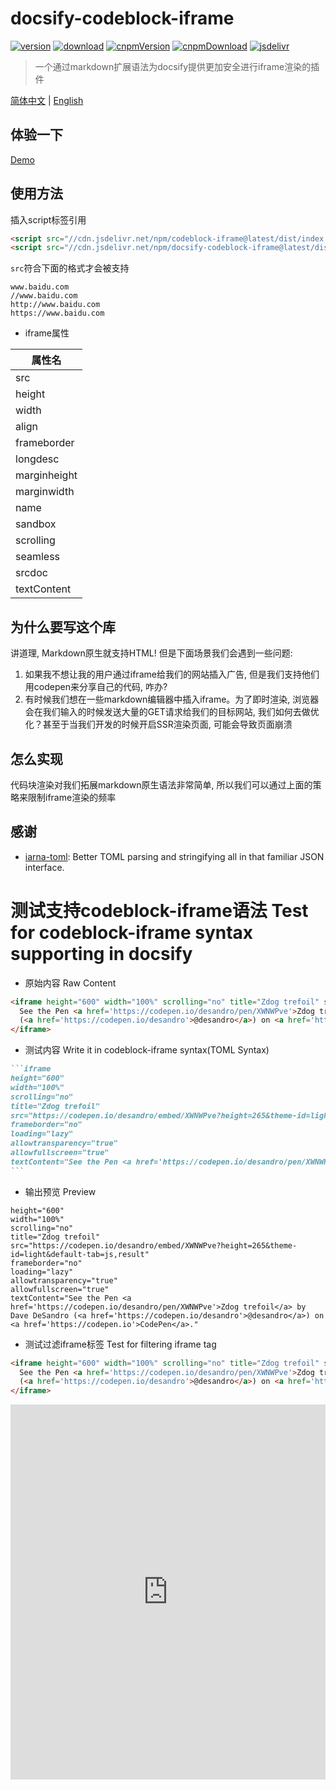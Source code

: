 # docsify-codeblock-iframe

[![version](https://img.shields.io/npm/v/docsify-codeblock-iframe.svg)](https://www.npmjs.com/package/docsify-codeblock-iframe)
[![download](https://img.shields.io/npm/dm/docsify-codeblock-iframe.svg)](https://www.npmjs.com/package/docsify-codeblock-iframe)
[![cnpmVersion](https://cnpmjs.org/badge/v/docsify-codeblock-iframe.svg)](https://cnpmjs.org/package/docsify-codeblock-iframe)
[![cnpmDownload](https://cnpmjs.org/badge/d/docsify-codeblock-iframe.svg)](https://cnpmjs.org/package/docsify-codeblock-iframe)
[![jsdelivr](https://data.jsdelivr.com/v1/package/npm/docsify-codeblock-iframe/badge)](https://www.jsdelivr.com/package/npm/docsify-codeblock-iframe)

> 一个通过markdown扩展语法为docsify提供更加安全进行iframe渲染的插件

[简体中文](./README.CN.md) | [English](./README.md)

## 体验一下

[Demo](https://herberthe.github.io/docsify-codeblock-iframe/demo)

## 使用方法

插入script标签引用

```html
<script src="//cdn.jsdelivr.net/npm/codeblock-iframe@latest/dist/index.min.js"></script>
<script src="//cdn.jsdelivr.net/npm/docsify-codeblock-iframe@latest/dist/index.min.js"></script>
```

`src`符合下面的格式才会被支持

```text
www.baidu.com
//www.baidu.com
http://www.baidu.com
https://www.baidu.com
```

- iframe属性

| 属性名       |
| ------------ |
| src          |
| height       |
| width        |
| align        |
| frameborder  |
| longdesc     |
| marginheight |
| marginwidth  |
| name         |
| sandbox      |
| scrolling    |
| seamless     |
| srcdoc       |
| textContent  |

## 为什么要写这个库

讲道理, Markdown原生就支持HTML! 但是下面场景我们会遇到一些问题:

1. 如果我不想让我的用户通过iframe给我们的网站插入广告, 但是我们支持他们用codepen来分享自己的代码, 咋办?
2. 有时候我们想在一些markdown编辑器中插入iframe。为了即时渲染, 浏览器会在我们输入的时候发送大量的GET请求给我们的目标网站, 我们如何去做优化？甚至于当我们开发的时候开启SSR渲染页面, 可能会导致页面崩溃

## 怎么实现

代码块渲染对我们拓展markdown原生语法非常简单, 所以我们可以通过上面的策略来限制iframe渲染的频率

## 感谢

- [iarna-toml](https://github.com/iarna/iarna-toml): Better TOML parsing and stringifying all in that familiar JSON interface.












# 测试支持codeblock-iframe语法 Test for codeblock-iframe syntax supporting in docsify

- 原始内容 Raw Content

```html
<iframe height="600" width="100%" scrolling="no" title="Zdog trefoil" src="https://codepen.io/desandro/embed/XWNWPve?height=600&theme-id=light&default-tab=js,result" frameborder="no" loading="lazy" allowtransparency="true" allowfullscreen="true">
  See the Pen <a href='https://codepen.io/desandro/pen/XWNWPve'>Zdog trefoil</a> by Dave DeSandro
  (<a href='https://codepen.io/desandro'>@desandro</a>) on <a href='https://codepen.io'>CodePen</a>.
</iframe>
```

- 测试内容 Write it in codeblock-iframe syntax(TOML Syntax)

````markdown
```iframe
height="600"
width="100%"
scrolling="no"
title="Zdog trefoil"
src="https://codepen.io/desandro/embed/XWNWPve?height=265&theme-id=light&default-tab=js,result"
frameborder="no"
loading="lazy"
allowtransparency="true"
allowfullscreen="true"
textContent="See the Pen <a href='https://codepen.io/desandro/pen/XWNWPve'>Zdog trefoil</a> by Dave DeSandro (<a href='https://codepen.io/desandro'>@desandro</a>) on <a href='https://codepen.io'>CodePen</a>."
```
````

- 输出预览 Preview

```iframe
height="600"
width="100%"
scrolling="no"
title="Zdog trefoil"
src="https://codepen.io/desandro/embed/XWNWPve?height=265&theme-id=light&default-tab=js,result"
frameborder="no"
loading="lazy"
allowtransparency="true"
allowfullscreen="true"
textContent="See the Pen <a href='https://codepen.io/desandro/pen/XWNWPve'>Zdog trefoil</a> by Dave DeSandro (<a href='https://codepen.io/desandro'>@desandro</a>) on <a href='https://codepen.io'>CodePen</a>."
```


- 测试过滤iframe标签 Test for filtering iframe tag

```html
<iframe height="600" width="100%" scrolling="no" title="Zdog trefoil" src="https://codepen.io/desandro/embed/XWNWPve?height=600&theme-id=light&default-tab=js,result" frameborder="no" loading="lazy" allowtransparency="true" allowfullscreen="true">
  See the Pen <a href='https://codepen.io/desandro/pen/XWNWPve'>Zdog trefoil</a> by Dave DeSandro
  (<a href='https://codepen.io/desandro'>@desandro</a>) on <a href='https://codepen.io'>CodePen</a>.
</iframe>
```

<iframe height="600" width="100%" scrolling="no" title="Zdog trefoil" src="https://codepen.io/desandro/embed/XWNWPve?height=600&theme-id=light&default-tab=js,result" frameborder="no" loading="lazy" allowtransparency="true" allowfullscreen="true">
  See the Pen <a href='https://codepen.io/desandro/pen/XWNWPve'>Zdog trefoil</a> by Dave DeSandro
  (<a href='https://codepen.io/desandro'>@desandro</a>) on <a href='https://codepen.io'>CodePen</a>.
</iframe>
